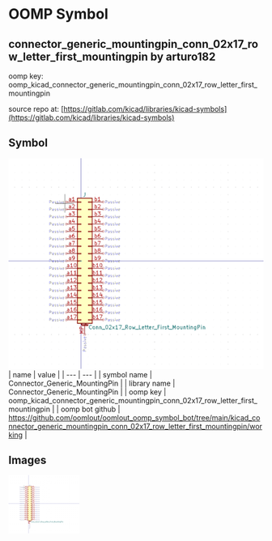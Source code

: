 # OOMP Symbol  
## connector_generic_mountingpin_conn_02x17_row_letter_first_mountingpin  by arturo182  
  
oomp key: oomp_kicad_connector_generic_mountingpin_conn_02x17_row_letter_first_mountingpin  
  
source repo at: [https://gitlab.com/kicad/libraries/kicad-symbols](https://gitlab.com/kicad/libraries/kicad-symbols)  
## Symbol  
  
[![working.png](working_600.png)](working.png)  
| name | value | 
| --- | --- | 
| symbol name | Connector_Generic_MountingPin | 
| library name | Connector_Generic_MountingPin | 
| oomp key | oomp_kicad_connector_generic_mountingpin_conn_02x17_row_letter_first_mountingpin | 
| oomp bot github | https://github.com/oomlout/oomlout_oomp_symbol_bot/tree/main/kicad_connector_generic_mountingpin_conn_02x17_row_letter_first_mountingpin/working | 
## Images  
  
[![working.png](working_140.png)](working.png)  
